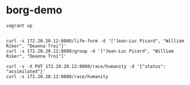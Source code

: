 # borg-demo

	vagrant up


	curl -s 172.20.20.12:8080/life-form -d '["Jean-Luc Picard", "William Riker", "Deanna Troi"]'
	curl -s 172.20.20.12:8080/group -d '["Jean-Luc Picard", "William Riker", "Deanna Troi"]'

	curl -s -X PUT 172.20.20.12:8080/race/humanity -d '{"status": "assimilated"}'
	curl -s 172.20.20.12:8080/race/humanity
